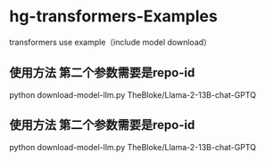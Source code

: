 # hg-transformers-Examples
transformers use example（include model download）

## 使用方法 第二个参数需要是repo-id
python download-model-llm.py TheBloke/Llama-2-13B-chat-GPTQ

## 使用方法 第二个参数需要是repo-id
python download-model-llm.py TheBloke/Llama-2-13B-chat-GPTQ